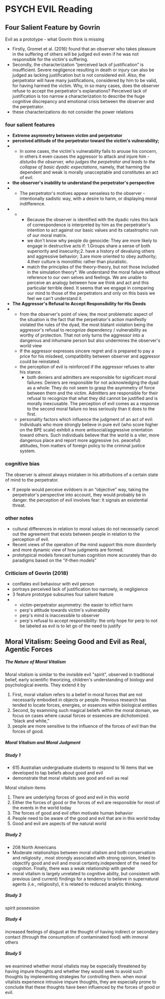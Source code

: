 # PSYCH EVIL Reading

## Four Salient Feature by Govrin

Evil as a prototype - what Govrin think is missing

- Firstly, Gromet et al. (2016) found that an observer who takes pleasure in the suffering of others will be judged evil even if he was not responsible for the victim's suffering. 
- Secondly, the characterization “perceived lack of justification” is insufficient. Severe negligence resulting in death or injury can also be judged as lacking justification but is not considered evil. Also, the perpetrator will have many justifications, considered by him to be valid, for having harmed the victim. Why, in so many cases, does the observer refuse to accept the perpetrator's explanations? Perceived lack of justification is too narrow a characterization to describe the huge cognitive discrepancy and emotional crisis between the observer and the perpetrator.
- these characterizations do not consider the power relations 

### four salient features

- **Extreme asymmetry between victim and perpetrator**
- **perceived attitude of the perpetrator toward the victim's vulnerability;** 
- - In some cases, the victim's vulnerability fails to arouse his concern, in others it even causes the aggressor to attack and injure him -*disturbs the observer, who judges the perpetrator and leads to the collapse of basic dyadic expectations*, namely, that harming the dependent and weak is morally unacceptable and constitutes an act of evil. 
- **the observer's inability to understand the perpetrator's perspective** 
- - The perpetrator's motives appear senseless to the observer - intentionally sadistic way, with a desire to harm, or displaying moral indifference. 
- - - Because the observer is identified with the dyadic rules this lack of correspondence is interpreted by him as the perpetrator's intention to act against our basic values and its catastrophic ruin of our moral matrix.
    - we don't know why people do genocide: They are more likely to engage in destructive acts if: 1.Groups share a sense of both superiority and insecurity;2. have a history of devaluing others and aggressive behavior; 3.are more oriented to obey authority; 4.their culture is monolithic rather than pluralistic. 
    - match the principles of the theory-theory, but not those included in the simulation theory*. We understand the moral failure without reference to our own selves and feelings. We are unable to perceive an analogy between how we think and act and this particular terrible deed. It seems that we engage in comparing our mind to those of the perpetrators and only on this basis we feel we can't understand it.
- **The Aggressor's Refusal to Accept Responsibility for His Deeds**
- - from the observer's point of view, the most problematic aspect of the situation is the fact that the perpetrator's action manifestly violated the rules of the dyad, the most blatant violation being the aggressor's refusal to recognize dependency / vulnerability as worthy of protection. That not only turns the aggressor into a dangerous and inhumane person but also undermines the observer's world view
  - If the aggressor expresses sincere regret and is prepared to pay a price for his misdeed, compatibility between observer and aggressor could be reinstated. 
  - the perception of evil is reinforced if the aggressor refuses to alter his stance. 
    - both deniers and admitters are responsible for significant moral failures: Deniers are responsible for not acknowledging the dyad as a whole: They do not seem to grasp the asymmetry of force between them and the victim. Admitters are responsible for their refusal to recognize that what they did cannot be justified and is morally inexcusable. The perception of evil comes as a response to the second moral failure no less seriously than it does to the first.
  - personality factors which influence the judgment of an act of evil: Individuals who more strongly believe in pure evil (who score higher on the BPE scale) exhibit a more antisocial/aggressive orientation toward others. Such individuals believe that the world is a viler, more dangerous place and report more aggressive (vs. peaceful) attitudes, from matters of foreign policy to the criminal justice system.

### cognitive bias

The observer is almost always mistaken in his attributions of a certain state of mind to the perpetrator.

- If people would perceive evildoers in an “objective” way, taking the perpetrator's perspective into account, they would probably be in danger.  the perception of evil involves fear: It signals an existential threat. 

### other notes

- cultural differences in relation to moral values do not necessarily cancel out the agreement that exists between people in relation to the perception of evil.
- Recent views of the operation of the mind support this more disorderly and more dynamic view of how judgments are formed.
- prototypical models forecast human cognition more accurately than do paradigms based on the “if-then models” 

### Criticism of Govrin (2018)

- conflates evil behaviour with evil person
- portrays perceived lack of justification too narrowly, ie negligience
- 3 feature prototype subsumes four salient feature
- - victim-perpetrator asymmetry: the easier to inflict harm
  - perp's attitude towards victim's vulnerability
  - perp's mind is inaccessible to observer
  - perp's refusal to accept responsibility: the only hope for perp to not be labeled as evil is to  let go of the need to justify

## Moral Vitalism: Seeing Good and Evil as Real, Agentic Forces

##### The Nature of Moral Vitalism

Moral vitalism is similar to the invisible evil "spirit", observed in traditional belief, early scientific theorizing, children's understanding of biology and psychological events. They extend it by 

1. First, moral vitalism refers to a belief in moral forces that are not necessarily embodied in objects or people. Previous research has tended to locate forces, energies, or essences within biological entities
2. Second, by examining such magical beliefs within the moral domain, we focus on cases where causal forces or essences are dichotomized.  “black and white,” 
3. people are more sensitive to the influence of the forces of evil than the forces of good. 

##### Moral Vitalism and Moral Judgment

##### Study 1

- 615 Australian undergraduate students  to respond to 16 items that we developed to tap beliefs about good and evil
- demonstrate that moral vitalists see good and evil as real 

Moral vitalism items

1. There are underlying forces of good and evil in this world
2. Either the forces of good or the forces of evil are responsible for most of the events in the world today
3. The forces of good and evil often motivate human behavior
4. People need to be aware of the good and evil that are in this world today
5. Good and evil are aspects of the natural world 

##### Study 2

- 208 North Americans
- Moderate relationships between moral vitalism and both conservatism and religiosity , most strongly associated with strong opinion, linked to objectify good and evil and moral certainty.independent of the need for cognition. Finally, there was a weak relationship with gender
- moral vitalism is largely unrelated to cognitive ability, but consistent with previous (and current) findings for a tendency to believe in supernatural agents (i.e., religiosity), it is related to reduced analytic thinking.

##### Study 3

spirit possession 

##### Study 4

increased feelings of disgust at the thought of having indirect or secondary contact (through the consumption of contaminated food) with immoral others

##### Study 5

 we examined whether moral vitalists may be especially threatened by having impure thoughts and whether they would seek to avoid such thoughts by implementing strategies for controlling them. when moral vitalists experience intrusive impure thoughts, they are especially prone to conclude that these thoughts have been influenced by the forces of good or evil.









